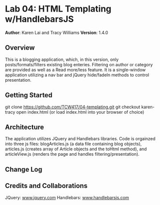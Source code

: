 # Lab 04: HTML Templating w/HandlebarsJS

**Author**: Karen Lai and Tracy Williams
**Version**: 1.4.0 

## Overview
This is a blogging application, which, in this version, only posts/formats/filters existing blog enteries. Filtering on author or category are provided as well as a Read more/less feature.  It is a single-window application utilizing a nav bar and jQuery hide/fadeIn methods to control presentation.

## Getting Started
git clone https://github.com/TCW417/04-templating.git
git checkout karen-tracy
open index.html (or load index.html into your browser of choice)

## Architecture
The application utilizes JQuery and Handlebars libraries.  Code is orgainzed into three js files: blogArticles.js (a data file containing blog objects), articles.js (creates array of Article objects and the toHtml method), and articleView.js (renders the page and handles filtering/presentation).

## Change Log


## Credits and Collaborations
JQuery: www.jquery.com
Handlebars: www.handlebarsjs.com
